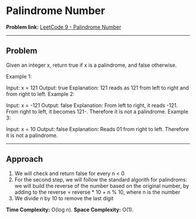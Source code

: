 # Palindrome Number

**Problem link:** [LeetCode 9 - Palindrome Number](https://leetcode.com/problems/palindrome-number/)

---

## Problem
Given an integer x, return true if x is a palindrome, and false otherwise.

Example 1:

Input: x = 121
Output: true
Explanation: 121 reads as 121 from left to right and from right to left.
Example 2:

Input: x = -121
Output: false
Explanation: From left to right, it reads -121. From right to left, it becomes 121-. Therefore it is not a palindrome.
Example 3:

Input: x = 10
Output: false
Explanation: Reads 01 from right to left. Therefore it is not a palindrome.


---

## Approach

1. We will check and return false for every n < 0
2. For the second step, we will follow the standard algorith for palindroms: we will build the reverse of the number based on the original number, by adding to the reverse = reverse * 10 + n % 10, where n is the number
3. We divide n by 10 to remove the last digit


**Time Complexity:** O(log n).
**Space Complexity:** O(1).  
